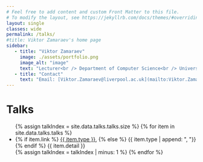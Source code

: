```yaml
---
# Feel free to add content and custom Front Matter to this file.
# To modify the layout, see https://jekyllrb.com/docs/themes/#overriding-theme-defaults
layout: single
classes: wide
permalink: /talks/
#title: Viktor Zamaraev's home page
sidebar:
   - title: "Viktor Zamaraev"
     image: ./assets/portfolio.png
     image_alt: "image"
     text: "Lecturer<br /> Department of Computer Science<br /> University of Liverpool"
   - title: "Contact"
     text: "Email: [Viktor.Zamaraev@liverpool.ac.uk](mailto:Viktor.Zamaraev@liverpool.ac.uk)"
---
```


# Talks

<ul class="talks_list">
{% assign talkIndex = site.data.talks.talks.size %}
{% for item in site.data.talks.talks %}
  <li value="{{ talkIndex }}">
    <span class="pub_title">
        {% if item.link %}
            <a target="_blank" rel="nofollow" href="{{ item.link }}">{{ item.type }}</a>,
        {% else %}
            {{ item.type | append: ", "}}
        {% endif %}
    </span>
    <span class="pub_details">
        {{ item.detail }}
    </span>
  </li>
  {% assign talkIndex = talkIndex | minus: 1 %}
{% endfor %}
</ul>